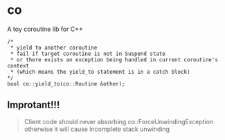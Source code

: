 # co
A toy coroutine lib for C++

```
/*
 * yield to another coroutine  
 * fail if target coroutine is not in Suspend state   
 * or there exists an exception being handled in current coroutine's context
 * (which means the yield_to statement is in a catch block)
*/
bool co::yield_to(co::Routine &other);
```

## Improtant!!!
>Client code should never absorbing co::ForceUnwindingException otherwise it will cause incomplete stack unwinding

